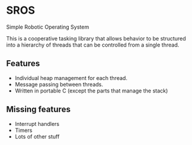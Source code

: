 # SROS
Simple Robotic Operating System

This is a cooperative tasking library that allows behavior to be structured into a hierarchy of threads that can be controlled from a single thread.

## Features
* Individual heap management for each thread.
* Message passing between threads.
* Written in portable C (except the parts that manage the stack)

## Missing features
* Interrupt handlers
* Timers
* Lots of other stuff
